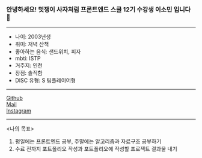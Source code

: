 ### 안녕하세요! 멋쟁이 사자처럼 프론트엔드 스쿨 12기 수강생 이소민 입니다 🐣

---

- 나이: 2003년생
- 취미: 저녁 산책
- 좋아하는 음식: 샌드위치, 피자
- mbti: ISTP
- 거주지: 인천
- 장점: 솔직함
- DISC 유형: S 팀플레이어형

---

[Github](https://github.com/somin2352) <br/>
[Mail](mailto:somin030502@gmail.com) <br/>
[Instagram](https://www.instagram.com/somin0502/)

---

<나의 목표> <br/>

1. 평일에는 프론트엔드 공부, 주말에는 알고리즘과 자료구조 공부하기
2. 수료 전까지 포트폴리오 작성과 포트폴리오에 작성할 프로젝트 결과물 내기
